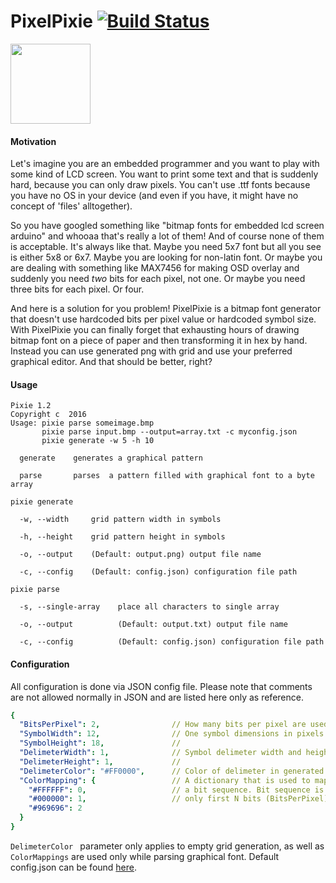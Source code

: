 # PixelPixie [![Build Status](https://travis-ci.org/rumkit/PixelPixie.svg?branch=master)](https://travis-ci.org/rumkit/PixelPixie)

<img src="https://raw.githubusercontent.com/rumkit/PixelPixie/master/pixie.png" width="128">

#### Motivation

Let's imagine you are an embedded programmer and you want to play with some kind of LCD screen. You want to print some text and that is suddenly hard, because you can only draw pixels. You can't use .ttf fonts because you have no OS in your device (and even if you have, it might have no concept of 'files' alltogether).

So you have googled something like "bitmap fonts for embedded lcd screen arduino" and whooaa that's really a lot of them! And of course none of them is acceptable. It's always like that. Maybe you need 5x7 font but all you see is either 5x8 or 6x7. Maybe you are looking for non-latin font. 
Or maybe you are dealing with something like MAX7456 for making OSD overlay and suddenly you need _two_ bits for each pixel, not one. Or maybe you need three bits for each pixel. Or four.

And here is a solution for you problem! PixelPixie is a bitmap font generator that doesn't use hardcoded bits per pixel value or hardcoded symbol size. With PixelPixie you can finally forget that exhausting hours of drawing bitmap font on a piece of paper and then transforming it in hex by hand. Instead you can use generated png with grid and use your preferred graphical editor. And that should be better, right?


#### Usage

```
Pixie 1.2
Copyright c  2016
Usage: pixie parse someimage.bmp
       pixie parse input.bmp --output=array.txt -c myconfig.json
       pixie generate -w 5 -h 10

  generate    generates a graphical pattern

  parse       parses  a pattern filled with graphical font to a byte array
```

```
pixie generate

  -w, --width     grid pattern width in symbols

  -h, --height    grid pattern height in symbols

  -o, --output    (Default: output.png) output file name

  -c, --config    (Default: config.json) configuration file path
```

```
pixie parse

  -s, --single-array    place all characters to single array

  -o, --output          (Default: output.txt) output file name

  -c, --config          (Default: config.json) configuration file path
```

#### Configuration

All configuration is done via JSON config file. Please note that comments are not allowed normally in JSON and are listed here only as reference.

```YAML
{
  "BitsPerPixel": 2,				// How many bits per pixel are used in a result array
  "SymbolWidth": 12,				// One symbol dimensions in pixels
  "SymbolHeight": 18,				//
  "DelimeterWidth": 1,				// Symbol delimeter width and height
  "DelimeterHeight": 1,				//
  "DelimeterColor": "#FF0000",		// Color of delimeter in generated pattern
  "ColorMapping": {					// A dictionary that is used to map a color in bitmap to
    "#FFFFFF": 0,					// a bit sequence. Bit sequence is stored in DEC. And
    "#000000": 1,					// only first N bits (BitsPerPixel) are taken in account
    "#969696": 2
  }
}
```

``` DelimeterColor  ``` parameter only applies to empty grid generation, as well as ``` ColorMappings ``` are used only while parsing graphical font. Default config.json  can be found [here](https://github.com/rumkit/PixelPixie/blob/master/Pixie/config.json).
